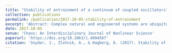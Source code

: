 ```yaml
---
title: "Stability of entrainment of a continuum of coupled oscillators"
collection: publications
permalink: /publication/2017-10-05-stability-of-entrainment
excerpt: 'Abstract: Complex natural and engineered systems are ubiquitous, and their behavior is challenging to characterize and control. We examine the design of the entrainment process for an uncountably infinite collection of coupled phase oscillators that are all subject to the same periodic driving signal. In the absence of coupling, an appropriately designed input can result in each oscillator attaining the frequency of the driving signal, with a phase offset determined by its natural frequency. We consider a special case of interacting oscillators in which the coupling tends to destabilize the phase configuration to which the driving signal would send the collection in the absence of coupling. In this setting, we derive stability results that characterize the trade-off between the effects of driving and coupling, and compare these results to the well-known Kuramoto model of a collection of free-running coupled oscillators.'
date: 2017-10-05
venue: 'Chaos: An Interdisciplinary Journal of Nonlinear Science'
paperurl: 'https://doi.org/10.1063/1.4994567'
citation: 'Snyder, J., Zlotnik, A., & Hagberg, A. (2017). Stability of entrainment of a continuum of coupled oscillators. Chaos: An Interdisciplinary Journal of Nonlinear Science, 27(10), 103108.'
---
```

